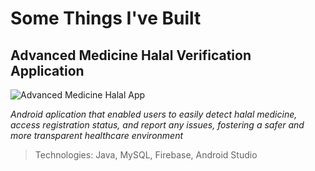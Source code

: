 # Some Things I've Built 

## Advanced Medicine Halal Verification Application 

![Advanced Medicine Halal App](https://placebear.com/300/300)
 
*Android aplication that enabled users to easily detect halal medicine, access registration status, and report any issues, fostering a safer and more transparent healthcare environment*
> Technologies: Java, MySQL, Firebase, Android Studio
